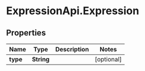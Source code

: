 # ExpressionApi.Expression

## Properties

Name | Type | Description | Notes
------------ | ------------- | ------------- | -------------
**type** | **String** |  | [optional] 


